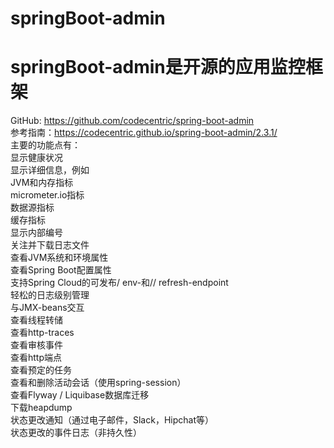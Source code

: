 # springBoot-admin
# springBoot-admin是开源的应用监控框架
GitHub: https://github.com/codecentric/spring-boot-admin  
参考指南：https://codecentric.github.io/spring-boot-admin/2.3.1/  
主要的功能点有：  
显示健康状况  
显示详细信息，例如  
JVM和内存指标  
micrometer.io指标  
数据源指标  
缓存指标  
显示内部编号  
关注并下载日志文件  
查看JVM系统和环境属性  
查看Spring Boot配置属性  
支持Spring Cloud的可发布/ env-和// refresh-endpoint  
轻松的日志级别管理  
与JMX-beans交互  
查看线程转储  
查看http-traces  
查看审核事件  
查看http端点  
查看预定的任务  
查看和删除活动会话（使用spring-session）  
查看Flyway / Liquibase数据库迁移  
下载heapdump  
状态更改通知（通过电子邮件，Slack，Hipchat等）  
状态更改的事件日志（非持久性）  
